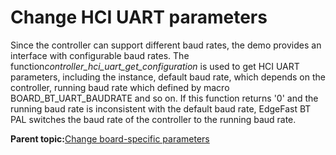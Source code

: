 # Change HCI UART parameters

Since the controller can support different baud rates, the demo provides an interface with configurable baud rates. The function*controller\_hci\_uart\_get\_configuration* is used to get HCI UART parameters, including the instance, default baud rate, which depends on the controller, running baud rate which defined by macro BOARD\_BT\_UART\_BAUDRATE and so on. If this function returns '0' and the running baud rate is inconsistent with the default baud rate, EdgeFast BT PAL switches the baud rate of the controller to the running baud rate.

**Parent topic:**[Change board-specific parameters](../topics/change_board-specific_parameters.md)

